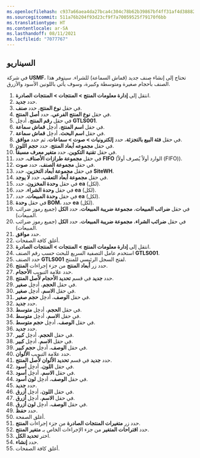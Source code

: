```yaml
---
ms.openlocfilehash: c937a66aea4da27bca4c304c78b62b39867bf4ff31af4d38882ed27d16b61432
ms.sourcegitcommit: 511a76b204f93d23cf9f7a70059525f79170f6bb
ms.translationtype: HT
ms.contentlocale: ar-SA
ms.lasthandoff: 08/11/2021
ms.locfileid: "7077767"
---
```

## <a name="scenario"></a>السيناريو

في شركة **USMF**، تحتاج إلى إنشاء صنف جديد (قماش السماعة) للشراء. سيتوفر هذا الصنف بأحجام صغيرة ومتوسطة وكبيرة، وسوف يأتي باللونين الأسود والأزرق.

1.  انتقل إلى **إدارة معلومات المنتج > المنتجات > المنتجات الصادرة**.
2.  حدد **جديد‏‎**.
3.  في حقل **نوع المنتج**، حدد **صنف**.
4.  في حقل **نوع المنتج الفرعي**، حدد **أصل المنتج**.
5.  في حقل **رقم المنتج**، أدخِل **GTLS001**.
6.  في حقل **اسم المنتج**، أدخِل **قماش سماعة**.
7.  في حقل **اسم البحث**، أدخِل **قماش سماعة**.
8.  في حقل **فئة البيع بالتجزئة**، حدد **إلكترونيات > صوت > سماعات**، ثم حدد **موافق**.
9.  في حقل **مجموعه أبعاد المنتج**، حدد **حجم اللون**.
10. في حقل **تقنية التكوين**، حدد **متغير معرف مسبقاً**.
11. في حقل **مجموعة طرازات الأصناف**، حدد **FIFO** (‏‫الوارد أولاً يُصرف أولاً‬ (FIFO)).
12. في حقل **مجموعة الصنف**، حدد **صوت**.
13. في حقل **مجموعة أبعاد التخزين**، حدد **SiteWH**.
14. في حقل **مجموعة أبعاد التعقب**، حدد **لا يوجد**.
15. في حقل **وحدة المخزون**، حدد **ea** (لكل).
16. في حقل **وحدة الشراء**، حدد **ea** (لكل).
17. في حقل **وحدة المبيعات**، حدد **ea** (لكل).
18. في حقل **وحدة BOM**، حدد **ea** (لكل).
19. في حقل **ضرائب المبيعات**، **مجموعة ضريبة المبيعات**، حدد **الكل** (جميع رموز ضرائب المبيعات).
20. في حقل **ضرائب الشراء**، **مجموعة ضريبة المبيعات**، حدد **الكل** (جميع رموز ضرائب المبيعات).
21. حدد **موافق**.
22. أغلق كافة الصفحات.
23. انتقل إلى **إدارة معلومات المنتج > المنتجات > المنتجات الصادرة**.
24. استخدم عامل التصفية السريع للبحث حسب رقم الصنف **GTLS001**.
25. حدد الصنف **GTLS001** لفتح السجل الرئيسي للمنتج.
26. حدد زر **أبعاد المنتج** من جزء إجراءات **المنتج**.
27. حدد علامة التبويب **الأحجام**.
28. حدد **جديد** في قسم **تحديد الأحجام لأصل المنتج**.
29. في حقل **الحجم**، أدخِل **صغير**.
30. في حقل **الاسم**، أدخِل **صغير**.
31. في حقل **الوصف**، أدخِل **حجم صغير**.
32. حدد **جديد‏‎**.
33. في حقل **الحجم**، أدخِل **متوسط**.
34. في حقل **الاسم**، أدخِل **متوسط**.
35. في حقل **الوصف**، أدخِل **حجم متوسط**.
36. حدد **جديد‏‎**.
37. في حقل **الحجم**، أدخِل **كبير**.
38. في حقل **الاسم**، أدخِل **كبير**.
39. في حقل **الوصف**، أدخِل **حجم كبير**.
40. حدد علامة التبويب **الألوان**.
41. حدد **جديد** في قسم **تحديد الألوان لأصل المنتج**.
42. في حقل **اللون**، أدخِل **أسود**.
43. في حقل **الاسم**، أدخِل **أسود**.
44. في حقل **الوصف**، أدخِل **لون أسود**.
45. حدد **جديد‏‎**.
46. في حقل **اللون**، أدخِل **أزرق**.
47. في حقل **الاسم**، أدخِل **أزرق**.
48. في حقل **الوصف**، أدخِل **لون أزرق**.
49. حدد **حفظ**.
50. أغلق الصفحة.
51. حدد زر **متغيرات المنتجات الصادرة** من جزء إجراءات **المنتج**.
52. حدد **اقتراحات المتغير** من جزء الإجراءات الخاص بـ **متغير المنتج**.
53. اختر **تحديد الكل**.
54. حدد **إنشاء**.
55. أغلق كافة الصفحات.

